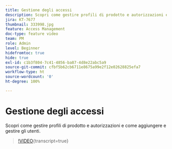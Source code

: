 ```yaml
---
title: Gestione degli accessi
description: Scopri come gestire profili di prodotto e autorizzazioni e come aggiungere e gestire gli utenti.
jira: KT-7677
thumbnail: 333998.jpg
feature: Access Management
doc-type: feature video
team: PM
role: Admin
level: Beginner
hidefromtoc: true
hide: true
exl-id: c1b3f804-7c41-4856-ba87-4d8e22abc5a9
source-git-commit: cfbf5b62cb6711e8675a99e2f12e02628825efa7
workflow-type: ht
source-wordcount: '0'
ht-degree: 100%

---
```


# Gestione degli accessi

Scopri come gestire profili di prodotto e autorizzazioni e come aggiungere e gestire gli utenti.

>[!VIDEO](https://video.tv.adobe.com/v/333998?quality=12&learn=on){transcript=true}

